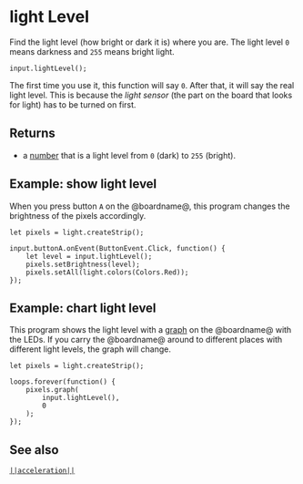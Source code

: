 # light Level

Find the light level (how bright or dark it is) where you are.
The light level ``0`` means darkness and ``255`` means bright light.

```sig
input.lightLevel();
```

The first time you use it, this function will say ``0``.
After that, it will say the real light level.
This is because the _light sensor_ (the part on the board that looks for light)
has to be turned on first.

## Returns

* a [number](/types/number) that is a light level from ``0`` (dark) to ``255`` (bright).

## Example: show light level

When you press button `A` on the @boardname@, this
program changes the brightness of the pixels accordingly.

```blocks
let pixels = light.createStrip();

input.buttonA.onEvent(ButtonEvent.Click, function() {
    let level = input.lightLevel();
    pixels.setBrightness(level);
    pixels.setAll(light.colors(Colors.Red));
});
```

## Example: chart light level

This program shows the light level with a [graph](/reference/light/graph) on the @boardname@ with the LEDs.
If you carry the @boardname@ around to different places with different light levels, the graph will change.

```blocks
let pixels = light.createStrip();

loops.forever(function() {
    pixels.graph(
        input.lightLevel(),
        0
    );
});
```

## See also

[``||acceleration||``](/reference/input/acceleration)

